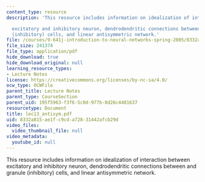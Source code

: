 ```yaml
---
content_type: resource
description: 'This resource includes information on idealization of interaction between

  excitatory and inhibitory neuron, dendrodendritic connections between and granule
  (inhibitory) cells, and linear antisymmetric network.'
file: /courses/9-641j-introduction-to-neural-networks-spring-2005/8332a815ae1fc9cda72831442afcb29d_lec13_antisym.pdf
file_size: 241374
file_type: application/pdf
hide_download: true
hide_download_original: null
learning_resource_types:
- Lecture Notes
license: https://creativecommons.org/licenses/by-nc-sa/4.0/
ocw_type: OCWFile
parent_title: Lecture Notes
parent_type: CourseSection
parent_uid: 195f5963-f3f6-5c0d-977b-8d26c4481637
resourcetype: Document
title: lec13_antisym.pdf
uid: 8332a815-ae1f-c9cd-a728-31442afcb29d
video_files:
  video_thumbnail_file: null
video_metadata:
  youtube_id: null
---
```

This resource includes information on idealization of interaction between
excitatory and inhibitory neuron, dendrodendritic connections between and granule (inhibitory) cells, and linear antisymmetric network.
